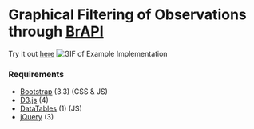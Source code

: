 # Graphical Filtering of Observations through [BrAPI](https://github.com/plantbreeding/API)
Try it out [here](https://solgenomics.github.io/BrAPI-Graphical-Filtering/)
![GIF of Example Implementation](readme_assets/example.gif)
### Requirements
- [Bootstrap](https://github.com/twbs/bootstrap) (3.3) (CSS & JS)
- [D3.js](https://github.com/d3/d3) (4)
- [DataTables](https://github.com/DataTables/DataTables) (1) (JS)
- [jQuery](https://github.com/jquery/jquery) (3)
